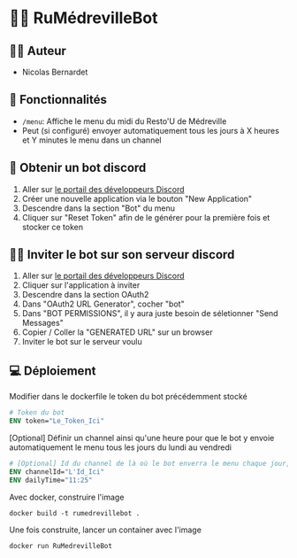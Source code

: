 # 👾🍝 RuMédrevilleBot

## 👨‍🎓 Auteur
- Nicolas Bernardet

## 🍮 Fonctionnalités
- ``/menu``: Affiche le menu du midi du Resto'U de Médreville
- Peut (si configuré) envoyer automatiquement tous les jours à X heures et Y minutes le menu dans un channel

## 🤖 Obtenir un bot discord

1. Aller sur <a href="https://discord.com/developers/applications">le portail des développeurs Discord</a>
2. Créer une nouvelle application via le bouton "New Application"
3. Descendre dans la section "Bot" du menu
4. Cliquer sur "Reset Token" afin de le générer pour la première fois et stocker ce token

## 🙋‍♂️ Inviter le bot sur son serveur discord

1. Aller sur <a href="https://discord.com/developers/applications">le portail des développeurs Discord</a>
2. Cliquer sur l'application à inviter
3. Descendre dans la section OAuth2
4. Dans "OAuth2 URL Generator", cocher "bot"
5. Dans "BOT PERMISSIONS", il y aura juste besoin de séletionner "Send Messages"
6. Copier / Coller la "GENERATED URL" sur un browser
7. Inviter le bot sur le serveur voulu

## 💻 Déploiement

Modifier dans le dockerfile le token du bot précédemment stocké
````dockerfile
# Token du bot
ENV token="Le_Token_Ici"
````

[Optional] Définir un channel ainsi qu'une heure pour que le bot y envoie automatiquement le menu tous les jours du lundi au vendredi
````dockerfile
# [Optional] Id du channel de là où le bot enverra le menu chaque jour, et heure de l'envoi sous le format HH:MM
ENV channelId="L'Id_Ici"
ENV dailyTime="11:25"
````

Avec docker, construire l'image
````shell
docker build -t rumedrevillebot .
````

Une fois construite, lancer un container avec l'image
````shell
docker run RuMedrevilleBot
````
